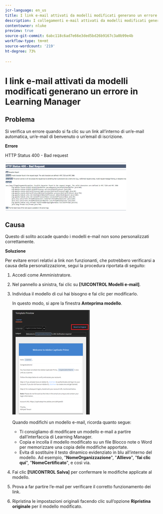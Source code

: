 ```yaml
---
jcr-language: en_us
title: I link e-mail attivati da modelli modificati generano un errore in Learning Manager
description: I collegamenti e-mail attivati da modelli modificati generano un errore nell’Adobe Learning Manager
contentowner: nluke
preview: true
source-git-commit: 6abc118c6ad7e66e3ded5bd26b9167c3a0b99e4b
workflow-type: tm+mt
source-wordcount: '219'
ht-degree: 73%

---
```




# I link e-mail attivati da modelli modificati generano un errore in Learning Manager

## Problema

Si verifica un errore quando si fa clic su un link all’interno di un’e-mail automatica, un’e-mail di benvenuto o un’email di iscrizione.

**Errore**

HTTP Status 400 - Bad request

![](assets/email-404.png)

## Causa

Questo di solito accade quando i modelli e-mail non sono personalizzati correttamente.

**Soluzione**

Per evitare errori relativi a link non funzionanti, che potrebbero verificarsi a causa della personalizzazione, segui la procedura riportata di seguito:

1. Accedi come Amministratore.
1. Nel pannello a sinistra, fai clic su **[!UICONTROL Modelli e-mail]**.

1. Individua il modello di cui hai bisogno e fai clic per modificarlo.

   In questo modo, si apre la finestra **Anteprima modello**.

   ![](assets/email-template.png)

   Quando modifichi un modello e-mail, ricorda quanto segue:

   * Ti consigliamo di modificare un modello e-mail a partire dall’interfaccia di Learning Manager.
   * Copia e incolla il modello modificato su un file Blocco note o Word per memorizzare una copia delle modifiche apportate.
   * Evita di sostituire il testo dinamico evidenziato in blu all’interno del modello. Ad esempio, &quot;**NomeOrganizzazione**&quot;, &quot;**Allievo**&quot;, &quot;**fai clic qui**&quot;, &quot;**NomeCertificato**&quot;, e così via.

1. Fai clic **[!UICONTROL Salva]** per confermare le modifiche applicate al modello.
1. Prova a far partire l’e-mail per verificare il corretto funzionamento dei link.
1. Ripristina le impostazioni originali facendo clic sull’opzione **Ripristina originale** per il modello modificato.
